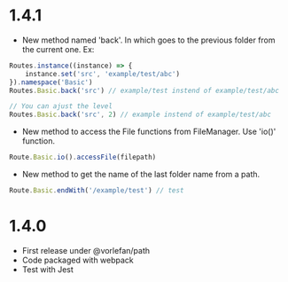 # 1.4.1

-   New method named 'back'. In which goes to the previous folder from the current one.
    Ex:

```js
Routes.instance((instance) => {
    instance.set('src', 'example/test/abc')
}).namespace('Basic')
Routes.Basic.back('src') // example/test instend of example/test/abc

// You can ajust the level
Routes.Basic.back('src', 2) // example instend of example/test/abc
```

-   New method to access the File functions from FileManager. Use 'io()' function.

```js
Route.Basic.io().accessFile(filepath)
```

-   New method to get the name of the last folder name from a path.

```js
Route.Basic.endWith('/example/test') // test
```

# 1.4.0

-   First release under @vorlefan/path
-   Code packaged with webpack
-   Test with Jest
